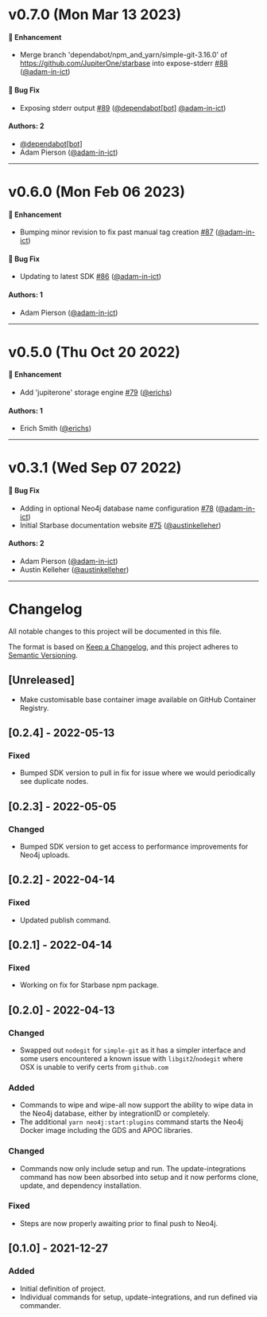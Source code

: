 # v0.7.0 (Mon Mar 13 2023)

#### 🚀 Enhancement

- Merge branch 'dependabot/npm_and_yarn/simple-git-3.16.0' of https://github.com/JupiterOne/starbase into expose-stderr [#88](https://github.com/JupiterOne/starbase/pull/88) ([@adam-in-ict](https://github.com/adam-in-ict))

#### 🐛 Bug Fix

- Exposing stderr output [#89](https://github.com/JupiterOne/starbase/pull/89) ([@dependabot[bot]](https://github.com/dependabot[bot]) [@adam-in-ict](https://github.com/adam-in-ict))

#### Authors: 2

- [@dependabot[bot]](https://github.com/dependabot[bot])
- Adam Pierson ([@adam-in-ict](https://github.com/adam-in-ict))

---

# v0.6.0 (Mon Feb 06 2023)

#### 🚀 Enhancement

- Bumping minor revision to fix past manual tag creation [#87](https://github.com/JupiterOne/starbase/pull/87) ([@adam-in-ict](https://github.com/adam-in-ict))

#### 🐛 Bug Fix

- Updating to latest SDK [#86](https://github.com/JupiterOne/starbase/pull/86) ([@adam-in-ict](https://github.com/adam-in-ict))

#### Authors: 1

- Adam Pierson ([@adam-in-ict](https://github.com/adam-in-ict))

---

# v0.5.0 (Thu Oct 20 2022)

#### 🚀 Enhancement

- Add 'jupiterone' storage engine
  [#79](https://github.com/JupiterOne/starbase/pull/79)
  ([@erichs](https://github.com/erichs))

#### Authors: 1

- Erich Smith ([@erichs](https://github.com/erichs))

---

# v0.3.1 (Wed Sep 07 2022)

#### 🐛 Bug Fix

- Adding in optional Neo4j database name configuration
  [#78](https://github.com/JupiterOne/starbase/pull/78)
  ([@adam-in-ict](https://github.com/adam-in-ict))
- Initial Starbase documentation website
  [#75](https://github.com/JupiterOne/starbase/pull/75)
  ([@austinkelleher](https://github.com/austinkelleher))

#### Authors: 2

- Adam Pierson ([@adam-in-ict](https://github.com/adam-in-ict))
- Austin Kelleher ([@austinkelleher](https://github.com/austinkelleher))

---

# Changelog

All notable changes to this project will be documented in this file.

The format is based on [Keep a Changelog](https://keepachangelog.com/en/1.0.0/),
and this project adheres to
[Semantic Versioning](https://semver.org/spec/v2.0.0.html).

## [Unreleased]

- Make customisable base container image available on GitHub Container Registry.

## [0.2.4] - 2022-05-13

### Fixed

- Bumped SDK version to pull in fix for issue where we would periodically see
  duplicate nodes.

## [0.2.3] - 2022-05-05

### Changed

- Bumped SDK version to get access to performance improvements for Neo4j
  uploads.

## [0.2.2] - 2022-04-14

### Fixed

- Updated publish command.

## [0.2.1] - 2022-04-14

### Fixed

- Working on fix for Starbase npm package.

## [0.2.0] - 2022-04-13

### Changed

- Swapped out `nodegit` for `simple-git` as it has a simpler interface and some
  users encountered a known issue with `libgit2`/`nodegit` where OSX is unable
  to verify certs from `github.com`

### Added

- Commands to wipe and wipe-all now support the ability to wipe data in the
  Neo4j database, either by integrationID or completely.
- The additional `yarn neo4j:start:plugins` command starts the Neo4j Docker
  image including the GDS and APOC libraries.

### Changed

- Commands now only include setup and run. The update-integrations command has
  now been absorbed into setup and it now performs clone, update, and dependency
  installation.

### Fixed

- Steps are now properly awaiting prior to final push to Neo4j.

## [0.1.0] - 2021-12-27

### Added

- Initial definition of project.
- Individual commands for setup, update-integrations, and run defined via
  commander.
